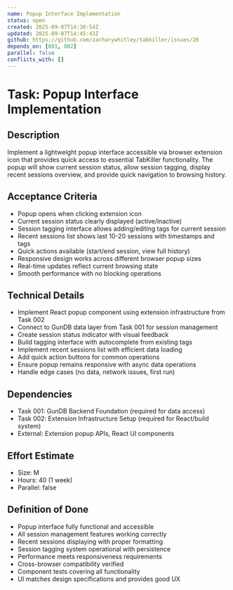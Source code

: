 ```yaml
---
name: Popup Interface Implementation
status: open
created: 2025-09-07T14:38:54Z
updated: 2025-09-07T14:45:43Z
github: https://github.com/zacharywhitley/tabkiller/issues/26
depends_on: [001, 002]
parallel: false
conflicts_with: []
---
```


# Task: Popup Interface Implementation

## Description
Implement a lightweight popup interface accessible via browser extension icon that provides quick access to essential TabKiller functionality. The popup will show current session status, allow session tagging, display recent sessions overview, and provide quick navigation to browsing history.

## Acceptance Criteria
- Popup opens when clicking extension icon
- Current session status clearly displayed (active/inactive)
- Session tagging interface allows adding/editing tags for current session
- Recent sessions list shows last 10-20 sessions with timestamps and tags
- Quick actions available (start/end session, view full history)
- Responsive design works across different browser popup sizes
- Real-time updates reflect current browsing state
- Smooth performance with no blocking operations

## Technical Details
- Implement React popup component using extension infrastructure from Task 002
- Connect to GunDB data layer from Task 001 for session management
- Create session status indicator with visual feedback
- Build tagging interface with autocomplete from existing tags
- Implement recent sessions list with efficient data loading
- Add quick action buttons for common operations
- Ensure popup remains responsive with async data operations
- Handle edge cases (no data, network issues, first run)

## Dependencies
- Task 001: GunDB Backend Foundation (required for data access)
- Task 002: Extension Infrastructure Setup (required for React/build system)
- External: Extension popup APIs, React UI components

## Effort Estimate
- Size: M
- Hours: 40 (1 week)
- Parallel: false

## Definition of Done
- Popup interface fully functional and accessible
- All session management features working correctly
- Recent sessions displaying with proper formatting
- Session tagging system operational with persistence
- Performance meets responsiveness requirements
- Cross-browser compatibility verified
- Component tests covering all functionality
- UI matches design specifications and provides good UX
